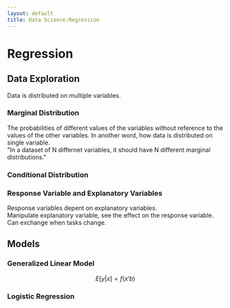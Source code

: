 ```yaml
---
layout: default
title: Data Science:Regression
---
```

# Regression
## Data Exploration
Data is distributed on multiple variables.
### Marginal Distribution
The probabilities of different values of the variables without reference to the values of the other variables. In another word, how data is distributed on single variable.\
"In a dataset of N differnet variables, it should have N different marginal distributions."
### Conditional Distribution
### Response Variable and Explanatory Variables
Response variables depent on explanatory variables.\
Manipulate explanatory variable, see the effect on the response variable.\
Can exchange when tasks change.
## Models
### Generalized Linear Model
$$E[y|x]=f(x'b)$$
### Logistic Regression

